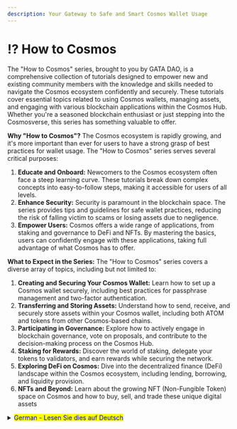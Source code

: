 ```yaml
---
description: Your Gateway to Safe and Smart Cosmos Wallet Usage
---
```


# ⁉ How to Cosmos

The "How to Cosmos" series, brought to you by GATA DAO, is a comprehensive collection of tutorials designed to empower new and existing community members with the knowledge and skills needed to navigate the Cosmos ecosystem confidently and securely. These tutorials cover essential topics related to using Cosmos wallets, managing assets, and engaging with various blockchain applications within the Cosmos Hub. Whether you're a seasoned blockchain enthusiast or just stepping into the Cosmosverse, this series has something valuable to offer.

**Why "How to Cosmos"?** The Cosmos ecosystem is rapidly growing, and it's more important than ever for users to have a strong grasp of best practices for wallet usage. The "How to Cosmos" series serves several critical purposes:

1. **Educate and Onboard:** Newcomers to the Cosmos ecosystem often face a steep learning curve. These tutorials break down complex concepts into easy-to-follow steps, making it accessible for users of all levels.
2. **Enhance Security:** Security is paramount in the blockchain space. The series provides tips and guidelines for safe wallet practices, reducing the risk of falling victim to scams or losing assets due to negligence.
3. **Empower Users:** Cosmos offers a wide range of applications, from staking and governance to DeFi and NFTs. By mastering the basics, users can confidently engage with these applications, taking full advantage of what Cosmos has to offer.

**What to Expect in the Series:** The "How to Cosmos" series covers a diverse array of topics, including but not limited to:

1. **Creating and Securing Your Cosmos Wallet:** Learn how to set up a Cosmos wallet securely, including best practices for passphrase management and two-factor authentication.
2. **Transferring and Storing Assets:** Understand how to send, receive, and securely store assets within your Cosmos wallet, including both ATOM and tokens from other Cosmos-based chains.
3. **Participating in Governance:** Explore how to actively engage in blockchain governance, vote on proposals, and contribute to the decision-making process on the Cosmos Hub.
4. **Staking for Rewards:** Discover the world of staking, delegate your tokens to validators, and earn rewards while securing the network.
5. **Exploring DeFi on Cosmos:** Dive into the decentralized finance (DeFi) landscape within the Cosmos ecosystem, including lending, borrowing, and liquidity provision.
6. **NFTs and Beyond:** Learn about the growing NFT (Non-Fungible Token) space on Cosmos and how to buy, sell, and trade these unique digital assets



<details>

<summary><mark style="color:blue;">German - Lesen Sie dies auf Deutsch</mark></summary>

### Das 1x1 des Cosmos

Leitfaden zur sicheren und intelligenten Nutzung von Wallets in Cosmos

Die "How to Cosmos"-Reihe, die von GATA DAO zur Verfügung gestellt wird, ist eine umfassende Sammlung an Tutorials, die neuen als auch bestehenden Community-Mitgliedern das Wissen und die Fähigkeiten vermitteln sollen, die sie benötigen, um sich sicher im Cosmos Ökosystem zu bewegen.

Diese Tutorials behandeln wesentliche Themen im Zusammenhang mit der Verwendung von Wallets (“digitalen Geldbörsen”), der Verwaltung von Vermögenswerten und dem Umgang mit verschiedenen Blockchain-Anwendungen innerhalb von Cosmos.&#x20;

Unabhängig davon, ob du ein erfahrener Blockchain-Enthusiast bist oder gerade erst am Anfang deiner Reise durch das Cosmos-Universum stehst: Diese Reihe an Leitfäden soll dir dabei behilflich sein, dich zurechtzufinden und die Vorteile von Cosmos zu nutzen.



**Warum "How to Cosmos"?**&#x20;

Das Cosmos Ökosystem entwickelt sich in einem rasanten Tempo weiter, und es ist wichtiger denn je, dass die Nutzer die besten Praktiken bei der Nutzung diverser Wallets kennen. Die "How to Cosmos"-Serie dient mehreren wichtigen Zwecken:

1. **Einführung & Aufklärung:** Neulinge stehen im Cosmos oft vor großen Herausforderungen. In diesen Tutorials werden komplexe Konzepte in leicht nachvollziehbare Schritte zerlegt, so dass sie für User aller Niveaus leicht verständlich sind.
2. **Verbesserung der Sicherheit:** Sicherheit ist im Bereich von Blockchains von größter Bedeutung. Diese Reihe bietet deshalb Tipps und Ratschläge für den sicheren Umgang mit Wallets und soll damit das Risiko, Opfer von Betrug zu werden oder Vermögenswerte aufgrund von Fahrlässigkeit zu verlieren, minimieren.
3. **User befähigen:** Cosmos bietet eine breite Palette von Anwendungen, von Staking über Governance zu DeFi und NFTs reichen. Wenn User die Grundlagen sicher beherrschen, können sie die volle Bandbreite an Anwendungen selbstbewusst nutzen und alle Vorteile, die Cosmos zu bieten hat, voll ausschöpfen.

**Was du von dieser Reihe erwarten kannst:**&#x20;

Die "How to Cosmos"-Serie deckt ein breites Spektrum an Themen ab, einschließlich, aber nicht beschränkt auf:

1. **Erstellung von Cosmos Wallets & sicherer Umgang:** Lerne, wie du eine Wallet sicher einrichtest, einschließlich bewährter Verfahren für die Verwaltung von Passphrasen (“seedphrase”) und Zwei-Faktor-Authentifizierung.
2. **Übertragung & Speicherung von Vermögenswerten:** Verstehe, wie du Vermögenswerte innerhalb deiner Wallet sendest, empfängst und sicher speichern kannst, wie beispielsweise ATOM oder Tokens anderer Cosmos-basierter Blockchains.
3. **Teilnahme an Blockchain-Governance:** Erfahre, wie du dich aktiv an der Blockchain-Governance beteiligen, über Vorschläge abstimmen und zur Entscheidungsfindung des Cosmos Hubs aktiv beitragen kannst.
4. **Token via Staking vermehren:** Mittels Staking kannst du sowohl Belohnungen für dich als auch die Sicherheit des Netzwerkes als Ganzes sichern. In diesem Teil erfährst du, worauf es beim Delegieren von Token an Validatoren ankommt und worauf du zu achten hast.
5. **DeFi auf Cosmos erforschen:** Tauche ein in die dezentralisierte Finanzlandschaft (DeFi) innerhalb des Cosmos-Ökosystems, einschließlich Kreditvergabe, Kreditaufnahme und Liquiditätsbereitstellung.
6. **NFTs & mehr:** Erfahre mehr über den wachsenden Sektor der NFTs (“non-fungible tokens”) innerhalb des Cosmos und wie du diese einzigartigen digitalen Vermögenswerte kaufen, verkaufen und handeln kannst

</details>
